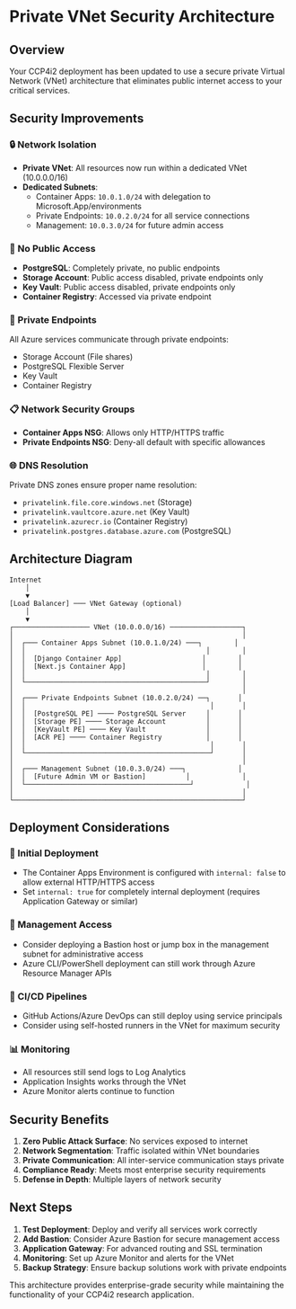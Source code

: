 # Private VNet Security Architecture

## Overview
Your CCP4i2 deployment has been updated to use a secure private Virtual Network (VNet) architecture that eliminates public internet access to your critical services.

## Security Improvements

### 🔒 Network Isolation
- **Private VNet**: All resources now run within a dedicated VNet (10.0.0.0/16)
- **Dedicated Subnets**: 
  - Container Apps: `10.0.1.0/24` with delegation to Microsoft.App/environments
  - Private Endpoints: `10.0.2.0/24` for all service connections
  - Management: `10.0.3.0/24` for future admin access

### 🚫 No Public Access
- **PostgreSQL**: Completely private, no public endpoints
- **Storage Account**: Public access disabled, private endpoints only
- **Key Vault**: Public access disabled, private endpoints only
- **Container Registry**: Accessed via private endpoint

### 🔐 Private Endpoints
All Azure services communicate through private endpoints:
- Storage Account (File shares)
- PostgreSQL Flexible Server
- Key Vault
- Container Registry

### 📋 Network Security Groups
- **Container Apps NSG**: Allows only HTTP/HTTPS traffic
- **Private Endpoints NSG**: Deny-all default with specific allowances

### 🌐 DNS Resolution
Private DNS zones ensure proper name resolution:
- `privatelink.file.core.windows.net` (Storage)
- `privatelink.vaultcore.azure.net` (Key Vault)
- `privatelink.azurecr.io` (Container Registry)
- `privatelink.postgres.database.azure.com` (PostgreSQL)

## Architecture Diagram

```
Internet
    │
    ▼
[Load Balancer] ─── VNet Gateway (optional)
    │
    ▼
┌─────────────────── VNet (10.0.0.0/16) ──────────────────┐
│                                                         │
│  ┌─── Container Apps Subnet (10.0.1.0/24) ───┐        │
│  │                                             │        │
│  │  [Django Container App]                    │        │
│  │  [Next.js Container App]                   │        │
│  │                                             │        │
│  └─────────────────────────────────────────────┘        │
│                                                         │
│  ┌─── Private Endpoints Subnet (10.0.2.0/24) ──┐       │
│  │                                              │       │
│  │  [PostgreSQL PE] ──── PostgreSQL Server     │       │
│  │  [Storage PE] ──── Storage Account          │       │
│  │  [KeyVault PE] ──── Key Vault               │       │
│  │  [ACR PE] ──── Container Registry           │       │
│  │                                              │       │
│  └──────────────────────────────────────────────┘       │
│                                                         │
│  ┌─── Management Subnet (10.0.3.0/24) ───┐             │
│  │  [Future Admin VM or Bastion]          │             │
│  └─────────────────────────────────────────┘             │
│                                                         │
└─────────────────────────────────────────────────────────┘
```

## Deployment Considerations

### 🚀 Initial Deployment
- The Container Apps Environment is configured with `internal: false` to allow external HTTP/HTTPS access
- Set `internal: true` for completely internal deployment (requires Application Gateway or similar)

### 🔧 Management Access
- Consider deploying a Bastion host or jump box in the management subnet for administrative access
- Azure CLI/PowerShell deployment can still work through Azure Resource Manager APIs

### 🔄 CI/CD Pipelines
- GitHub Actions/Azure DevOps can still deploy using service principals
- Consider using self-hosted runners in the VNet for maximum security

### 📊 Monitoring
- All resources still send logs to Log Analytics
- Application Insights works through the VNet
- Azure Monitor alerts continue to function

## Security Benefits

1. **Zero Public Attack Surface**: No services exposed to internet
2. **Network Segmentation**: Traffic isolated within VNet boundaries
3. **Private Communication**: All inter-service communication stays private
4. **Compliance Ready**: Meets most enterprise security requirements
5. **Defense in Depth**: Multiple layers of network security

## Next Steps

1. **Test Deployment**: Deploy and verify all services work correctly
2. **Add Bastion**: Consider Azure Bastion for secure management access
3. **Application Gateway**: For advanced routing and SSL termination
4. **Monitoring**: Set up Azure Monitor and alerts for the VNet
5. **Backup Strategy**: Ensure backup solutions work with private endpoints

This architecture provides enterprise-grade security while maintaining the functionality of your CCP4i2 research application.